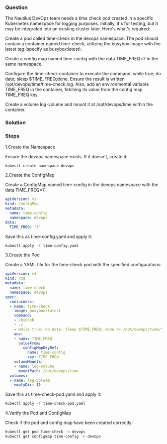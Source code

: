 ### Question
The Nautilus DevOps team needs a time check pod created in a specific Kubernetes namespace for logging purposes. Initially, it's for testing, but it may be integrated into an existing cluster later. Here's what's required:

Create a pod called time-check in the devops namespace. The pod should contain a container named time-check, utilizing the busybox image with the latest tag (specify as busybox:latest).

Create a config map named time-config with the data TIME_FREQ=7 in the same namespace.

Configure the time-check container to execute the command: while true; do date; sleep $TIME_FREQ;done. Ensure the result is written /opt/devops/time/time-check.log. Also, add an environmental variable TIME_FREQ in the container, fetching its value from the config map TIME_FREQ key.

Create a volume log-volume and mount it at /opt/devops/time within the container.

### Solution

### Steps

1.Create the Namespace

Ensure the devops namespace exists. If it doesn't, create it:

```sh
kubectl create namespace devops
```

2.Create the ConfigMap

Create a ConfigMap named time-config in the devops namespace with the data TIME_FREQ=7.

```yaml
apiVersion: v1
kind: ConfigMap
metadata:
  name: time-config
  namespace: devops
data:
  TIME_FREQ: "7"
```

Save this as time-config.yaml and apply it:

```sh
kubectl apply -f time-config.yaml
```

3.Create the Pod

Create a YAML file for the time-check pod with the specified configurations:

```yaml
apiVersion: v1
kind: Pod
metadata:
  name: time-check
  namespace: devops
spec:
  containers:
  - name: time-check
    image: busybox:latest
    command: 
    - /bin/sh
    - -c 
    - while true; do date; sleep $TIME_FREQ; done >> /opt/devops/time/time-check.log
    env:
    - name: TIME_FREQ
      valueFrom:
        configMapKeyRef:
          name: time-config
          key: TIME_FREQ
    volumeMounts:
    - name: log-volume
      mountPath: /opt/devops/time
  volumes:
  - name: log-volume
    emptyDir: {}
```

Save this as time-check-pod.yaml and apply it:

```sh
kubectl apply -f time-check-pod.yaml
```

4.Verify the Pod and ConfigMap

Check if the pod and config map have been created correctly:

```sh
kubectl get pod time-check -n devops
kubectl get configmap time-config -n devops
```